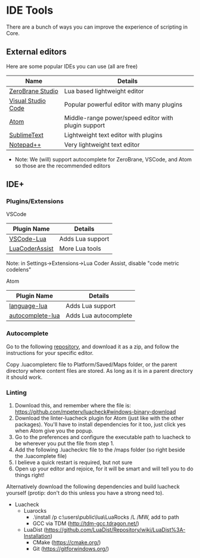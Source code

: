 # IDE Tools

There are a bunch of ways you can improve the experience of scripting in Core.

## External editors

Here are some popular IDEs you can use (all are free)

Name | Details
-- | --
[ZeroBrane Studio](https://studio.zerobrane.com/support) | Lua based lightweight editor
[Visual Studio Code](https://code.visualstudio.com/download) | Popular powerful editor with many plugins
[Atom](https://atom.io/) | Middle-range power/speed editor with plugin support
[SublimeText](https://www.sublimetext.com/3) | Lightweight text editor with plugins
[Notepad++](https://notepad-plus-plus.org/) | Very lightweight text editor

* Note: We (will) support autocomplete for ZeroBrane, VSCode, and Atom so those
  are the recommended editors

## IDE+

### Plugins/Extensions

VSCode

Plugin Name | Details
-- | --
[VSCode-Lua](https://marketplace.visualstudio.com/items?itemName=trixnz.vscode-lua) | Adds Lua support
[LuaCoderAssist](https://marketplace.visualstudio.com/items?itemName=liwangqian.luacoderassist) | More Lua tools

Note: in Settings->Extensions->Lua Coder Assist, disable "code metric codelens"

Atom

Plugin Name | Details
-- | --
[language-lua](https://atom.io/packages/language-lua) | Adds Lua support
[autocomplete-lua](https://atom.io/packages/autocomplete-lua) | Adds Lua autocomplete

### Autocomplete

Go to the following
[repository](https://github.com/ManticoreGamesInc/external-editor-api-support),
and download it as a zip, and follow the instructions for your specific editor.

Copy .luacompleterc file to Platform/Saved/Maps folder, or the parent directory
where content files are stored. As long as it is in a parent directory it should
work.

### Linting

1) Download this, and remember where the file is: https://github.com/mpeterv/luacheck#windows-binary-download
2) Download the linter-luacheck plugin for Atom (just like with the other
   packages). You'll have to install dependencies for it too, just click yes
   when Atom give you the popup.
3) Go to the preferences and configure the executable path to luacheck to be
   wherever you put the file from step 1.
4) Add the following .luacheckrc file to the /maps folder (so right beside the
   .luacomplete file)
5) I believe a quick restart is required, but not sure
6) Open up your editor and rejoice, for it will be smart and will tell you to do
   things right!

Alternatively download the following dependencies and build luacheck yourself
(protip: don't do this unless you have a strong need to).
* Luacheck
  * Luarocks
    * .\install /p c:\users\public\lua\LuaRocks /L /MW, add to path
    * GCC via TDM (http://tdm-gcc.tdragon.net/)
  * LuaDist (https://github.com/LuaDist/Repository/wiki/LuaDist%3A-Installation)
    * CMake (https://cmake.org/)
    * Git (https://gitforwindows.org/)